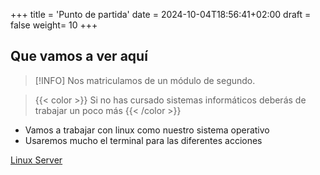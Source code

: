 +++
title = 'Punto de partida'
date = 2024-10-04T18:56:41+02:00
draft = false
weight= 10
+++

## Que vamos a ver aquí


> [!INFO]
> Nos matriculamos de un módulo de segundo.

> {{< color >}} Si no has cursado sistemas informáticos deberás de trabajar un poco más {{< /color >}}

* Vamos a trabajar con linux como nuestro sistema operativo
* Usaremos mucho el terminal para las diferentes acciones

[Linux Server](images/linux_server.png)